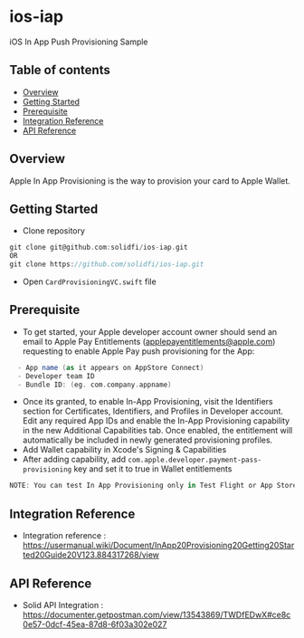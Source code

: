 # ios-iap
iOS In App Push Provisioning Sample

## Table of contents
- [Overview](#overview)
- [Getting Started](#getting-started)
- [Prerequisite](#prerequisite)
- [Integration Reference](#integration-reference)
- [API Reference](#api-reference)


## Overview
Apple In App Provisioning is the way to provision your card to Apple Wallet.


## Getting Started
- Clone repository
```groovy
git clone git@github.com:solidfi/ios-iap.git
OR
git clone https://github.com/solidfi/ios-iap.git
```
- Open ```CardProvisioningVC.swift``` file


## Prerequisite
- To get started, your Apple developer account owner should send an email to Apple Pay Entitlements (applepayentitlements@apple.com) requesting to enable Apple Pay push provisioning for the App:
```groovy
  - App name (as it appears on AppStore Connect)
  - Developer team ID
  - Bundle ID: (eg. com.company.appname)
```
- Once its granted, to enable In-App Provisioning, visit the Identifiers section for Certificates, Identifiers, and Profiles in Developer account. Edit any required App IDs and enable the In-App Provisioning capability in the new Additional Capabilities tab. Once enabled, the entitlement will automatically be included in newly generated provisioning profiles.
- Add Wallet capability in Xcode's Signing & Capabilities  
- After adding capability, add ```com.apple.developer.payment-pass-provisioning``` key and set it to true in Wallet entitlements

```groovy
NOTE: You can test In App Provisioning only in Test Flight or App Store build. 
```

## Integration Reference
- Integration reference : https://usermanual.wiki/Document/InApp20Provisioning20Getting20Started20Guide20V123.884317268/view


## API Reference
- Solid API Integration : https://documenter.getpostman.com/view/13543869/TWDfEDwX#ce8c0e57-0dcf-45ea-87d8-6f03a302e027
